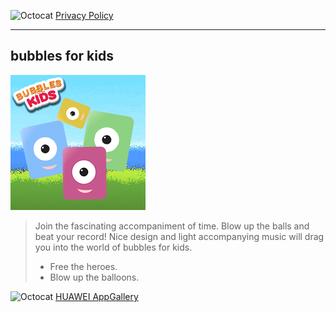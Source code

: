 ![Octocat](https://d33wubrfki0l68.cloudfront.net/73bea2cb492f0ad8aa0f15fdd2e9bcffd76b25a9/0f2ff/assets/images/service-icon2.png)    [Privacy Policy](./PrivacyPolicy.md  "Read")
* * *

## bubbles for kids

![Octocat](./img/216x216.png)

> Join the fascinating accompaniment of time. Blow up the balls and beat your record!
> Nice design and light accompanying music will drag you into the world of bubbles for kids.
> - Free the heroes.
> - Blow up the balloons.

![Octocat](https://d33wubrfki0l68.cloudfront.net/4ab0b0f9c5dbe98a1f97c01c9677fe329c51291b/e434c/assets/images/service-icon5.png)    [HUAWEI AppGallery](https://appgallery.huawei.ru/app/C106828771?source=qrCodeShare&referrer=PCWebAG&callType=SHARE&shareTo=qrcode&shareFrom=appmarket&reportEventLabel=apprankingpage "AppGallery")

